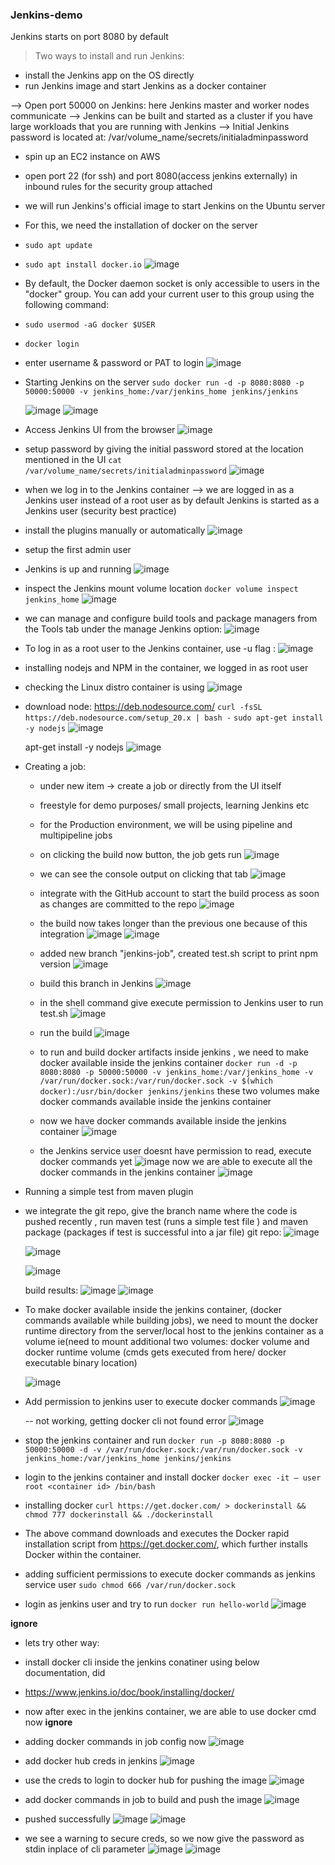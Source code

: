### Jenkins-demo

 Jenkins starts on port 8080 by default
 
 > Two ways to install and run Jenkins: 
  - install the Jenkins app on the OS directly
  - run Jenkins image and start Jenkins as a docker container

 --> Open port 50000 on Jenkins: here Jenkins master and worker nodes communicate
 --> Jenkins can be built and started as a cluster if you have large workloads that you are running with Jenkins
 --> Initial Jenkins password is located at: /var/volume_name/secrets/initialadminpassword

  - spin up an EC2 instance on AWS
  - open port 22 (for ssh) and port 8080(access jenkins externally) in inbound rules for the security group attached
  - we will run Jenkins's official image to start Jenkins on the Ubuntu server
    
  - For this, we need the installation of docker on the server
  - `sudo apt update`
  - `sudo apt install docker.io`
    ![image](https://github.com/hemu07/Jenkins-demo/assets/90203539/99c93d15-0b45-4d36-bcda-8886b79e6c9d)
    
  - By default, the Docker daemon socket is only accessible to users in the "docker" group. You can add your current user to this group using the following command:
  - `sudo usermod -aG docker $USER`
  - `docker login`
  - enter username & password or PAT to login
    ![image](https://github.com/hemu07/Jenkins-demo/assets/90203539/33abb65a-099e-426e-bd57-c91978f45ca5)
    
  - Starting Jenkins on the server
    `sudo docker run -d -p 8080:8080 -p 50000:50000 -v jenkins_home:/var/jenkins_home jenkins/jenkins`
    
    ![image](https://github.com/hemu07/Jenkins-demo/assets/90203539/735ff21e-a5b3-4e5b-a945-bd80a52d8062)
    ![image](https://github.com/hemu07/Jenkins-demo/assets/90203539/fa3361bd-1647-4913-9292-ecc2ed9122cf)

  - Access Jenkins UI from the browser
    ![image](https://github.com/hemu07/Jenkins-demo/assets/90203539/8446bafc-b637-489e-ae95-2dcbe9f5cf15)
 
  - setup password by giving the initial password stored at the location mentioned in the UI
    `cat /var/volume_name/secrets/initialadminpassword`
    ![image](https://github.com/hemu07/Jenkins-demo/assets/90203539/2a01d301-82c4-49dd-b20a-0c23406ebbe5)

  - when we log in to the Jenkins container --> we are logged in as a Jenkins user instead of a root user as by default Jenkins is started as a Jenkins user (security best practice)
    
  - install the plugins manually or automatically
    ![image](https://github.com/hemu07/Jenkins-demo/assets/90203539/7c494c78-53a2-444d-9afd-b90dafaa2a7a)

  - setup the first admin user
  - Jenkins is up and running
    ![image](https://github.com/hemu07/Jenkins-demo/assets/90203539/6bcd11bb-0f97-447e-8b58-18f869107b8e)

  - inspect the Jenkins mount volume location
    `docker volume inspect jenkins_home`
    ![image](https://github.com/hemu07/Jenkins-demo/assets/90203539/9facf09a-3f89-4880-a523-3740193725a3)

  - we can manage and configure build tools and package managers from the Tools tab under the manage Jenkins option:
    ![image](https://github.com/hemu07/Jenkins-demo/assets/90203539/9aae14da-4fec-467d-b77e-fde955562dc1)

  - To log in as a root user to the Jenkins container, use -u flag :
    ![image](https://github.com/hemu07/Jenkins-demo/assets/90203539/78d77032-b35c-408d-a321-333c588aff00)
    
  - installing nodejs and NPM in the container, we logged in as root user
  - checking the Linux distro container is using
    ![image](https://github.com/hemu07/Jenkins-demo/assets/90203539/bf7a7682-e13e-48d8-825b-92fc53ac28fc)

  - download node: https://deb.nodesource.com/
    `curl -fsSL https://deb.nodesource.com/setup_20.x | bash -`
    `sudo apt-get install -y nodejs`
    ![image](https://github.com/hemu07/Jenkins-demo/assets/90203539/6354baa0-a8d5-47ea-aaba-c237c9c89dda)

    apt-get install -y nodejs
    ![image](https://github.com/hemu07/Jenkins-demo/assets/90203539/b81d645d-59c5-405f-a1ff-14316aecc078)

  - Creating a job:
     - under new item -> create a job or directly from the UI itself
     - freestyle for demo purposes/ small projects, learning Jenkins etc
     - for the Production environment, we will be using pipeline and multipipeline jobs
     - on clicking the build now button, the job gets run
       ![image](https://github.com/hemu07/Jenkins-demo/assets/90203539/cff0e8b0-d9ce-49d5-a646-96fdaba0fad4)
     - we can see the console output on clicking that tab
       ![image](https://github.com/hemu07/Jenkins-demo/assets/90203539/b8f3dd28-9cbc-437d-8519-74173c4ad79c)
     - integrate with the GitHub account to start the build process as soon as changes are committed to the repo
       ![image](https://github.com/hemu07/Jenkins-demo/assets/90203539/e85cd60c-9dd0-43db-91ce-980d38d8321a)
     - the build now takes longer than the previous one because of this integration
       ![image](https://github.com/hemu07/Jenkins-demo/assets/90203539/64282678-557c-4d01-b929-64dceabd0f69)
       ![image](https://github.com/hemu07/Jenkins-demo/assets/90203539/79e8bcdf-e948-4a1b-af37-aa5970727bb0)

     - added new branch "jenkins-job", created test.sh script to print npm version
       ![image](https://github.com/hemu07/Jenkins-demo/assets/90203539/aced8685-535b-462b-b226-26ebedfbeb40)

     - build this branch in Jenkins
       ![image](https://github.com/hemu07/Jenkins-demo/assets/90203539/dd95a084-565c-4d74-9cd8-17f0419342a5)
     - in the shell command give execute permission to Jenkins user to run test.sh
       ![image](https://github.com/hemu07/Jenkins-demo/assets/90203539/b74b13f3-0065-4593-b4bf-0cf6c8ffc645)
     - run the build
       ![image](https://github.com/hemu07/Jenkins-demo/assets/90203539/1e1760a1-7dfe-4506-9b02-e9013b714c64)

    - to run and build docker artifacts inside jenkins , we need to make docker available inside the jenkins container
      `docker run -d -p 8080:8080 -p 50000:50000 -v jenkins_home:/var/jenkins_home -v /var/run/docker.sock:/var/run/docker.sock -v $(which docker):/usr/bin/docker jenkins/jenkins`
      these two volumes make docker commands available inside the jenkins container

    - now we have docker commands available inside the jenkins container
      ![image](https://github.com/hemu07/Jenkins-demo/assets/90203539/ee95e81c-a2a0-4f2b-a889-0abafe0ec474)

    - the Jenkins service user doesnt have permission to read, execute docker commands yet
      ![image](https://github.com/hemu07/Jenkins-demo/assets/90203539/24b617f0-5756-4d64-873c-85514ca2fb2a)
      now we are able to execute all the docker commands in the jenkins container
      ![image](https://github.com/hemu07/Jenkins-demo/assets/90203539/6e94a6e1-0ee0-44e3-98f6-6ad25e38c45f)

   - Running a simple test from maven plugin
   - we integrate the git repo, give the branch name where the code is pushed recently , run maven test (runs a simple test file ) and maven package (packages if test is successful into a jar file)
     git repo:
     ![image](https://github.com/hemu07/Jenkins-demo/assets/90203539/b6ba7d23-9c22-4128-a2b1-60245754a519)

     ![image](https://github.com/hemu07/Jenkins-demo/assets/90203539/8db767f8-b050-45bd-9593-608f03d56477)

     ![image](https://github.com/hemu07/Jenkins-demo/assets/90203539/1382aa51-299c-4fc5-9dc7-5e05a1669f6f)

     build results:
     ![image](https://github.com/hemu07/Jenkins-demo/assets/90203539/5118f9ca-4a21-40c4-921d-daf6006846e1)
     ![image](https://github.com/hemu07/Jenkins-demo/assets/90203539/bad68ae6-ab12-44e3-8fd9-1f7e5730ce5c)

- To make docker available inside the jenkins container, (docker commands available while building jobs), we need to mount the docker runtime directory from the server/local host to the jenkins container as a volume
  ie(need to mount additional two volumes: docker volume and docker runtime volume (cmds gets executed from here/ docker executable binary location)

  ![image](https://github.com/hemu07/Jenkins-demo/assets/90203539/8c94d7b1-c4d9-484e-b53d-9d6e4ac0e035)

- Add permission to jenkins user to execute docker commands
  ![image](https://github.com/hemu07/Jenkins-demo/assets/90203539/a4fa3cfe-f3e3-4bf9-a911-52b8782643ae)

  -- not working, getting docker cli not found error
  ![image](https://github.com/hemu07/Jenkins-demo/assets/90203539/354ca253-258f-4973-9024-8c8879169b2e)

- stop the jenkins container and run `docker run -p 8080:8080 -p 50000:50000 -d -v /var/run/docker.sock:/var/run/docker.sock -v jenkins_home:/var/jenkins_home jenkins/jenkins`
- login to the jenkins container and install docker `docker exec -it — user root <container id> /bin/bash`
- installing docker `curl https://get.docker.com/ > dockerinstall && chmod 777 dockerinstall && ./dockerinstall`
- The above command downloads and executes the Docker rapid installation script from https://get.docker.com/, which further installs Docker within the container.
- adding sufficient permissions to execute docker commands as jenkins service user
  `sudo chmod 666 /var/run/docker.sock`
-  login as jenkins user and try to run `docker run hello-world`
  ![image](https://github.com/hemu07/Jenkins-demo/assets/90203539/dfacd0ba-d6b8-4244-ad91-57bda1951a51)

 **ignore**
  - lets try other way:
  - install docker cli inside the jenkins conatiner using below documentation, did
  - https://www.jenkins.io/doc/book/installing/docker/
 
  - now after exec in the jenkins container, we are able to use docker cmd now
  **ignore**
    
  - adding docker commands in job config now
    ![image](https://github.com/hemu07/Jenkins-demo/assets/90203539/900c33a5-b771-41a5-b9fa-7effe2c26957)
    
  - add docker hub creds in jenkins
    ![image](https://github.com/hemu07/Jenkins-demo/assets/90203539/877db33a-7bdc-4104-9028-7c67dedd4916)

  - use the creds to login to docker hub for pushing the image
    ![image](https://github.com/hemu07/Jenkins-demo/assets/90203539/c462469b-4e0a-496f-8ee4-c862207a3cf2)

  - add docker commands in job to build and push the image
    ![image](https://github.com/hemu07/Jenkins-demo/assets/90203539/22d56d6b-60c0-4921-ad02-fb61173c5332)

  - pushed successfully
    ![image](https://github.com/hemu07/Jenkins-demo/assets/90203539/857a80da-c08e-4b8e-bee8-8b37bf6098a3)
    ![image](https://github.com/hemu07/Jenkins-demo/assets/90203539/845438b7-243f-4de4-847d-591a6c59fa96)

  -  we see a warning to secure creds, so we now give the password as stdin inplace of cli parameter
    ![image](https://github.com/hemu07/Jenkins-demo/assets/90203539/99d8538a-23e5-4ba7-ba35-db1622eac574)
    ![image](https://github.com/hemu07/Jenkins-demo/assets/90203539/d4f5ebfe-1110-44a1-bfa1-bdabd740f6f2)

 
